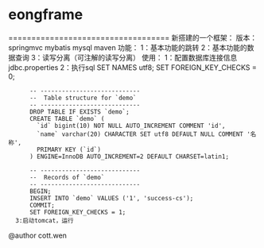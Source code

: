 # eongframe
===================================
新搭建的一个框架：
版本： 
      springmvc mybatis 
      mysql 
      maven
功能：
      1：基本功能的跳转
      2：基本功能的数据查询
      3：读写分离（可注解的读写分离）
使用：
      1：配置数据库连接信息
          jdbc.properties
      2：执行sql
          SET NAMES utf8;
          SET FOREIGN_KEY_CHECKS = 0;

          -- ----------------------------
          --  Table structure for `demo`
          -- ----------------------------
          DROP TABLE IF EXISTS `demo`;
          CREATE TABLE `demo` (
            `id` bigint(10) NOT NULL AUTO_INCREMENT COMMENT 'id',
            `name` varchar(20) CHARACTER SET utf8 DEFAULT NULL COMMENT '名称',
            PRIMARY KEY (`id`)
          ) ENGINE=InnoDB AUTO_INCREMENT=2 DEFAULT CHARSET=latin1;

          -- ----------------------------
          --  Records of `demo`
          -- ----------------------------
          BEGIN;
          INSERT INTO `demo` VALUES ('1', 'success-cs');
          COMMIT;
          SET FOREIGN_KEY_CHECKS = 1;
      3:启动tomcat，运行
      
@author cott.wen


